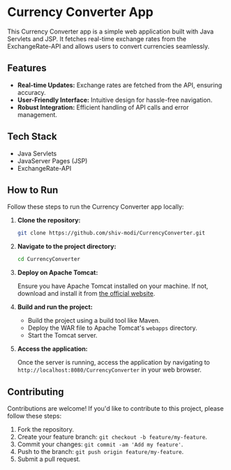 # Currency Converter App

This Currency Converter app is a simple web application built with Java Servlets and JSP. It fetches real-time exchange rates from the ExchangeRate-API and allows users to convert currencies seamlessly.

## Features

- **Real-time Updates:** Exchange rates are fetched from the API, ensuring accuracy.
- **User-Friendly Interface:** Intuitive design for hassle-free navigation.
- **Robust Integration:** Efficient handling of API calls and error management.

## Tech Stack

- Java Servlets
- JavaServer Pages (JSP)
- ExchangeRate-API

## How to Run

Follow these steps to run the Currency Converter app locally:

1. **Clone the repository:**

    ```bash
    git clone https://github.com/shiv-modi/CurrencyConverter.git
    ```

2. **Navigate to the project directory:**

    ```bash
    cd CurrencyConverter
    ```

3. **Deploy on Apache Tomcat:**

    Ensure you have Apache Tomcat installed on your machine. If not, download and install it from [the official website](https://tomcat.apache.org/).

4. **Build and run the project:**

   - Build the project using a build tool like Maven.
   - Deploy the WAR file to Apache Tomcat's `webapps` directory.
   - Start the Tomcat server.

5. **Access the application:**

   Once the server is running, access the application by navigating to `http://localhost:8080/CurrencyConverter` in your web browser.

## Contributing

Contributions are welcome! If you'd like to contribute to this project, please follow these steps:

1. Fork the repository.
2. Create your feature branch: `git checkout -b feature/my-feature`.
3. Commit your changes: `git commit -am 'Add my feature'`.
4. Push to the branch: `git push origin feature/my-feature`.
5. Submit a pull request.
